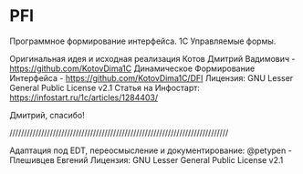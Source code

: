 # PFI
Программное формирование интерфейса. 1С Управляемые формы.

Оригинальная идея и исходная реализация 
Котов Дмитрий Вадимович - https://github.com/KotovDima1C
Динамическое Формирование Интерфейса - https://github.com/KotovDima1C/DFI
Лицензия: GNU Lesser General Public License v2.1
Статья на Инфостарт: https://infostart.ru/1c/articles/1284403/
 
Дмитрий, спасибо!
 
////////////////////////////////////////////////////////////////////////////

Адаптация под EDT, переосмысление и документирование:
@petypen - Плешивцев Евгений
Лицензия: GNU Lesser General Public License v2.1
